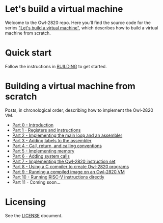 # Let's build a virtual machine

Welcome to the Owl-2820 repo. Here you'll find the source code for the series ["Let's build a virtual machine"](https://badlydrawnrod.github.io/tags/owl/), which describes how to build a virtual machine from scratch.

# Quick start

Follow the instructions in [BUILDING](BUILDING.md) to get started.


# Building a virtual machine from scratch

Posts, in chronological order, describing how to implement the Owl-2820 VM.

- [Part 0 - Introduction](https://badlydrawnrod.github.io/posts/2024/03/17/lbavm-000-intro/)
- [Part 1 - Registers and instructions](https://badlydrawnrod.github.io/posts/2024/04/02/lbavm-001/)
- [Part 2 - Implementing the main loop and an assembler](https://badlydrawnrod.github.io/posts/2024/04/07/lbavm-002/)
- [Part 3 - Adding labels to the assembler](https://badlydrawnrod.github.io/posts/2024/05/05/lbavm-003/)
- [Part 4 - Call, return, and calling conventions](https://badlydrawnrod.github.io/posts/2024/06/11/lbavm-004/)
- [Part 5 - Implementing memory](https://badlydrawnrod.github.io/posts/2024/07/05/lbavm-005/)
- [Part 6 - Adding system calls](https://badlydrawnrod.github.io/posts/2024/07/21/lbavm-006/)
- [Part 7 - Implementing the Owl-2820 instruction set](https://badlydrawnrod.github.io/posts/2024/07/30/lbavm-007/)
- [Part 8 - Using a C compiler to create Owl-2820 programs](https://badlydrawnrod.github.io/posts/2024/08/20/lbavm-008/)
- [Part 9 - Running a compiled image on an Owl-2820 VM](https://badlydrawnrod.github.io/posts/2024/09/01/lbavm-009/)
- [Part 10 - Running RISC-V instructions directly](https://badlydrawnrod.github.io/posts/2024/09/08/lbavm-010/)
- Part 11 - Coming soon...

# Licensing

See the [LICENSE](LICENSE) document.

